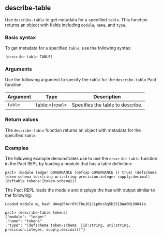 ## describe-table

Use `describe-table` to get metadata for a specified `table`. 
This function returns an object with fields including `module`, `name`, and `type`.

### Basic syntax

To get metadata for a specified `table`, use the following syntax:

```pact
(describe-table TABLE)
```

### Arguments

Use the following argument to specify the `table` for the `describe-table` Pact function.

| Argument | Type          | Description                                  |
|----------|---------------|----------------------------------------------|
| `table`    | table:<{row}> | Specifies the table to describe.             |

### Return values

The `describe-table` function returns an object with metadata for the specified `table`.

### Examples

The following example demonstrates use to use the `describe-table` function in the Pact REPL by loading a module that has a table definition:

```pact
pact> (module ledger GOVERNANCE (defcap GOVERNANCE () true) (defschema token-schema id:string uri:string precision:integer supply:decimal) (deftable tokens:{token-schema}))
```

The Pact REPL loads the module and displays the has with output similar to the following:

```text
Loaded module m, hash UAnq05ArrOYCFbeJDjCLpWecBq5bS5I0WA6Mj0O041o
```

```pact
pact> (describe-table tokens)
{"module": "ledger"
,"name": "tokens"
,"type": "(defschema token-schema  [id:string, uri:string, precision:integer, supply:decimal])"}
```
